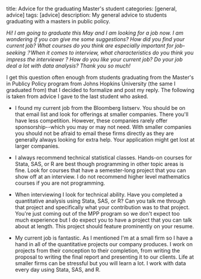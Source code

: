 title: Advice for the graduating Master's student
categories: [general, advice]
tags: [advice]
description: My general advice to students graduating with a masters in public policy.

*Hi! I am going to graduate this May and I am looking for a job now. I am wondering if you can give me some suggestions? How did you find your current job? What courses do you think are especially important for job-seeking？When it comes to interview, what characteristics do you think you impress the interviewer ? How do you like your current job? Do your job deal a lot with data analysis? 
Thank you so much!*

I get this question often enough from students graduating from the
Master's in Publicy Policy program from Johns Hopkins University (the
same I graduated from) that I decided to formalize and post
my reply. The following is taken from advice I gave to the last student who asked.

* I found my current job from the Bloomberg listserv. You should be on that email list and look for offerings at smaller companies. There you'll have less competition. However, these companies rarely offer sponsorship--which you may or may not need. With smaller companies you should not be afraid to email these firms directly as they are generally always looking for extra help. Your application might get lost at larger companies.

* I always recommend technical statistical classes. Hands-on courses for Stata, SAS, or R are best though programming in other topic areas is fine. Look for courses that have a semester-long project that you can show off at an interview. I do not recommend higher level mathematics courses if you are not programming. 

* When interviewing I look for technical ability. Have you completed a quantitative analysis using Stata, SAS, or R? Can you talk me through that project and specifically what your contribution was to that project. You're just coming out of the MPP program so we don't expect too much experience but I do expect you to have a project that you can talk about at length. This project should feature prominently on your resume. 

* My current job is fantastic. As I mentioned I'm at a small firm so I have a hand in all of the quantitative projects our company produces. I work on projects from their conception to their completion, from writing the proposal to writing the final report and presenting it to our clients. Life at smaller firms can be stressful but you will learn a lot. I work with data every day using Stata, SAS, and R. 

